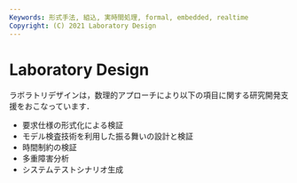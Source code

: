 ```yaml
---
Keywords: 形式手法, 組込, 実時間処理, formal, embedded, realtime  
Copyright: (C) 2021 Laboratory Design  
---
```


# Laboratory Design
ラボラトリデザインは，数理的アプローチにより以下の項目に関する研究開発支援をおこなっています．

- 要求仕様の形式化による検証
- モデル検査技術を利用した振る舞いの設計と検証  
- 時間制約の検証
- 多重障害分析
- システムテストシナリオ生成

